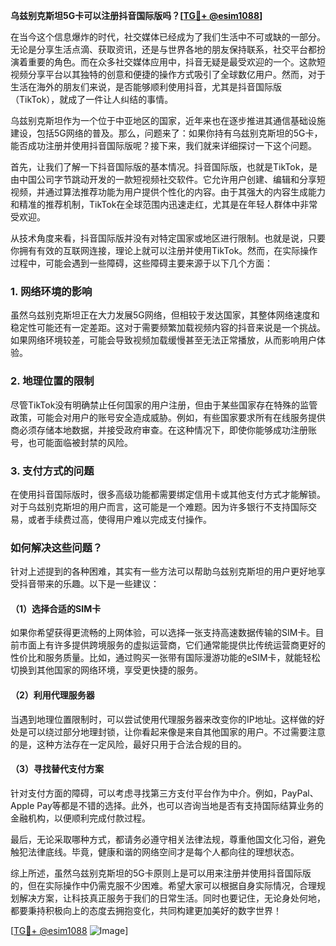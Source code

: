 **乌兹别克斯坦5G卡可以注册抖音国际版吗？[[TG💪+ @esim1088](https://t.me/s/esim1088)]**

在当今这个信息爆炸的时代，社交媒体已经成为了我们生活中不可或缺的一部分。无论是分享生活点滴、获取资讯，还是与世界各地的朋友保持联系，社交平台都扮演着重要的角色。而在众多社交媒体应用中，抖音无疑是最受欢迎的一个。这款短视频分享平台以其独特的创意和便捷的操作方式吸引了全球数亿用户。然而，对于生活在海外的朋友们来说，是否能够顺利使用抖音，尤其是抖音国际版（TikTok），就成了一件让人纠结的事情。

乌兹别克斯坦作为一个位于中亚地区的国家，近年来也在逐步推进其通信基础设施建设，包括5G网络的普及。那么，问题来了：如果你持有乌兹别克斯坦的5G卡，能否成功注册并使用抖音国际版呢？接下来，我们就来详细探讨一下这个问题。

首先，让我们了解一下抖音国际版的基本情况。抖音国际版，也就是TikTok，是由中国公司字节跳动开发的一款短视频社交软件。它允许用户创建、编辑和分享短视频，并通过算法推荐功能为用户提供个性化的内容。由于其强大的内容生成能力和精准的推荐机制，TikTok在全球范围内迅速走红，尤其是在年轻人群体中非常受欢迎。

从技术角度来看，抖音国际版并没有对特定国家或地区进行限制。也就是说，只要你拥有有效的互联网连接，理论上就可以注册并使用TikTok。然而，在实际操作过程中，可能会遇到一些障碍，这些障碍主要来源于以下几个方面：

### 1. 网络环境的影响

虽然乌兹别克斯坦正在大力发展5G网络，但相较于发达国家，其整体网络速度和稳定性可能还有一定差距。这对于需要频繁加载视频内容的抖音来说是一个挑战。如果网络环境较差，可能会导致视频加载缓慢甚至无法正常播放，从而影响用户体验。

### 2. 地理位置的限制

尽管TikTok没有明确禁止任何国家的用户注册，但由于某些国家存在特殊的监管政策，可能会对用户的账号安全造成威胁。例如，有些国家要求所有在线服务提供商必须存储本地数据，并接受政府审查。在这种情况下，即使你能够成功注册账号，也可能面临被封禁的风险。

### 3. 支付方式的问题

在使用抖音国际版时，很多高级功能都需要绑定信用卡或其他支付方式才能解锁。对于乌兹别克斯坦的用户而言，这可能是一个难题。因为许多银行不支持国际交易，或者手续费过高，使得用户难以完成支付操作。

### 如何解决这些问题？

针对上述提到的各种困难，其实有一些方法可以帮助乌兹别克斯坦的用户更好地享受抖音带来的乐趣。以下是一些建议：

#### （1）选择合适的SIM卡

如果你希望获得更流畅的上网体验，可以选择一张支持高速数据传输的SIM卡。目前市面上有许多提供跨境服务的虚拟运营商，它们通常能提供比传统运营商更好的性价比和服务质量。比如，通过购买一张带有国际漫游功能的eSIM卡，就能轻松切换到其他国家的网络环境，享受更快捷的服务。

#### （2）利用代理服务器

当遇到地理位置限制时，可以尝试使用代理服务器来改变你的IP地址。这样做的好处是可以绕过部分地理封锁，让你看起来像是来自其他国家的用户。不过需要注意的是，这种方法存在一定风险，最好只用于合法合规的目的。

#### （3）寻找替代支付方案

针对支付方面的障碍，可以考虑寻找第三方支付平台作为中介。例如，PayPal、Apple Pay等都是不错的选择。此外，也可以咨询当地是否有支持国际结算业务的金融机构，以便顺利完成付款过程。

最后，无论采取哪种方式，都请务必遵守相关法律法规，尊重他国文化习俗，避免触犯法律底线。毕竟，健康和谐的网络空间才是每个人都向往的理想状态。

综上所述，虽然乌兹别克斯坦的5G卡原则上是可以用来注册并使用抖音国际版的，但在实际操作中仍需克服不少困难。希望大家可以根据自身实际情况，合理规划解决方案，让科技真正服务于我们的日常生活。同时也要记住，无论身处何地，都要秉持积极向上的态度去拥抱变化，共同构建更加美好的数字世界！

[[TG💪+ @esim1088](https://t.me/s/esim1088) ![Image](https://i.postimg.cc/4NQfJmqS/Snipaste-2025-05-13-00-14-12.png)]